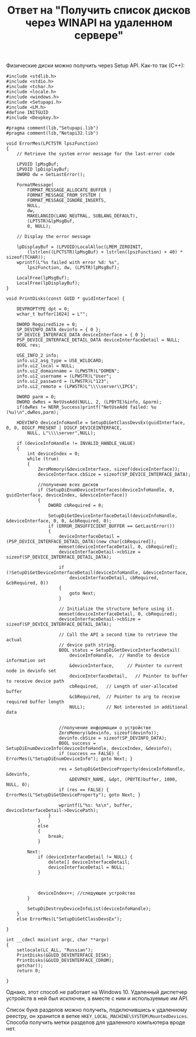 ﻿---
title: "Ответ на \"Получить список дисков через WINAPI на удаленном сервере\""
se.owner.user_id: 240512
se.owner.display_name: "MSDN.WhiteKnight"
se.owner.link: "https://ru.stackoverflow.com/users/240512/msdn-whiteknight"
se.answer_id: 922784
se.question_id: 922744
se.post_type: answer
se.score: 2
se.is_accepted: False
---
<p>Физические диски можно получить через Setup API. Как-то так (С++):</p>

<pre><code>#include &lt;stdlib.h&gt;
#include &lt;stdio.h&gt;
#include &lt;tchar.h&gt;
#include &lt;locale.h&gt;
#include &lt;windows.h&gt;
#include &lt;Setupapi.h&gt;
#include &lt;LM.h&gt;
#define INITGUID
#include &lt;Devpkey.h&gt;

#pragma comment(lib,"Setupapi.lib")
#pragma comment(lib,"Netapi32.lib")

void ErrorMes(LPCTSTR lpszFunction)
{
    // Retrieve the system error message for the last-error code

    LPVOID lpMsgBuf;
    LPVOID lpDisplayBuf;
    DWORD dw = GetLastError();

    FormatMessage(
        FORMAT_MESSAGE_ALLOCATE_BUFFER |
        FORMAT_MESSAGE_FROM_SYSTEM |
        FORMAT_MESSAGE_IGNORE_INSERTS,
        NULL,
        dw,
        MAKELANGID(LANG_NEUTRAL, SUBLANG_DEFAULT),
        (LPTSTR)&amp;lpMsgBuf,
        0, NULL);

    // Display the error message 

    lpDisplayBuf = (LPVOID)LocalAlloc(LMEM_ZEROINIT,
        (lstrlen((LPCTSTR)lpMsgBuf) + lstrlen(lpszFunction) + 40) * sizeof(TCHAR));
    wprintf(L"%s failed with error %d: %s",
        lpszFunction, dw, (LPSTR)lpMsgBuf);

    LocalFree(lpMsgBuf);
    LocalFree(lpDisplayBuf);
}

void PrintDisks(const GUID * guidInterface) {

    DEVPROPTYPE dpt = 0;
    wchar_t buffer[1024] = L"";

    DWORD RequiredSize = 0;
    SP_DEVINFO_DATA devinfo = { 0 };
    SP_DEVICE_INTERFACE_DATA deviceInterface = { 0 };
    PSP_DEVICE_INTERFACE_DETAIL_DATA deviceInterfaceDetail = NULL;
    BOOL res;

    USE_INFO_2 info;
    info.ui2_asg_type = USE_WILDCARD;
    info.ui2_local = NULL;
    info.ui2_domainname = (LPWSTR)L"DOMEN";
    info.ui2_username = (LPWSTR)L"User";
    info.ui2_password = (LPWSTR)L"123";
    info.ui2_remote = (LPWSTR)L"\\\\server\\IPC$";  

    DWORD parm = 0;
    DWORD dwRes = NetUseAdd(NULL, 2, (LPBYTE)&amp;info, &amp;parm);
    if(dwRes != NERR_Success)printf("NetUseAdd failed: %u (%u)\n",dwRes,parm);  

    HDEVINFO deviceInfoHandle = SetupDiGetClassDevsEx(guidInterface, 0, 0, DIGCF_PRESENT | DIGCF_DEVICEINTERFACE,
        NULL, L"\\\\server",NULL);

    if (deviceInfoHandle != INVALID_HANDLE_VALUE)
    {
        int deviceIndex = 0;
        while (true)
        {
            ZeroMemory(&amp;deviceInterface, sizeof(deviceInterface));
            deviceInterface.cbSize = sizeof(SP_DEVICE_INTERFACE_DATA);

            //получение всех дисков
            if (SetupDiEnumDeviceInterfaces(deviceInfoHandle, 0, guidInterface, deviceIndex, &amp;deviceInterface))
            {
                DWORD cbRequired = 0;

                SetupDiGetDeviceInterfaceDetail(deviceInfoHandle, &amp;deviceInterface, 0, 0, &amp;cbRequired, 0);
                if (ERROR_INSUFFICIENT_BUFFER == GetLastError())
                {
                    deviceInterfaceDetail = (PSP_DEVICE_INTERFACE_DETAIL_DATA)(new char[cbRequired]);
                    memset(deviceInterfaceDetail, 0, cbRequired);
                    deviceInterfaceDetail-&gt;cbSize = sizeof(SP_DEVICE_INTERFACE_DETAIL_DATA);

                    if (!SetupDiGetDeviceInterfaceDetail(deviceInfoHandle, &amp;deviceInterface,
                        deviceInterfaceDetail, cbRequired, &amp;cbRequired, 0))
                    {
                        goto Next;
                    }

                    // Initialize the structure before using it.
                    memset(deviceInterfaceDetail, 0, cbRequired);
                    deviceInterfaceDetail-&gt;cbSize = sizeof(SP_DEVICE_INTERFACE_DETAIL_DATA);

                    // Call the API a second time to retrieve the actual
                    // device path string.
                    BOOL status = SetupDiGetDeviceInterfaceDetail(
                        deviceInfoHandle,  // Handle to device information set
                        &amp;deviceInterface,     // Pointer to current node in devinfo set
                        deviceInterfaceDetail,   // Pointer to buffer to receive device path
                        cbRequired,   // Length of user-allocated buffer
                        &amp;cbRequired,  // Pointer to arg to receive required buffer length
                        NULL);        // Not interested in additional data


                    //получение информации о устройстве 
                    ZeroMemory(&amp;devinfo, sizeof(devinfo));
                    devinfo.cbSize = sizeof(SP_DEVINFO_DATA);
                    BOOL success = SetupDiEnumDeviceInfo(deviceInfoHandle, deviceIndex, &amp;devinfo);
                    if (success == FALSE) { ErrorMes(L"SetupDiEnumDeviceInfo"); goto Next; }

                    res = SetupDiGetDeviceProperty(deviceInfoHandle, &amp;devinfo,
                        &amp;DEVPKEY_NAME, &amp;dpt, (PBYTE)buffer, 1000, NULL, 0);
                    if (res == FALSE) { ErrorMes(L"SetupDiGetDeviceProperty"); goto Next; }

                    wprintf(L"%s: %s\n", buffer, deviceInterfaceDetail-&gt;DevicePath);
                }
            }
            else
            {
                break;
            }

        Next:
            if (deviceInterfaceDetail != NULL) {
                delete[] deviceInterfaceDetail;
                deviceInterfaceDetail = NULL;
            }



            deviceIndex++; //следующее устройство
        }

        SetupDiDestroyDeviceInfoList(deviceInfoHandle);
    }
    else ErrorMes(L"SetupDiGetClassDevsEx");

}

int __cdecl main(int argc, char **argv)
{
    setlocale(LC_ALL, "Russian");
    PrintDisks(&amp;GUID_DEVINTERFACE_DISK);
    PrintDisks(&amp;GUID_DEVINTERFACE_CDROM);
    getchar();
    return 0;

}
</code></pre>

<p>Однако, этот способ не работает на Windows 10. Удаленный диспетчер устройств в ней был исключен, а вместе с ним и используемые им API.</p>

<p>Список букв разделов можно получить, подключившись к удаленному реестру, он хранится в ветке <code>HKEY_LOCAL_MACHINE\SYSTEM\MountedDevices</code>. Способа получить метки разделов для удаленного компьютера вроде нет.</p>

